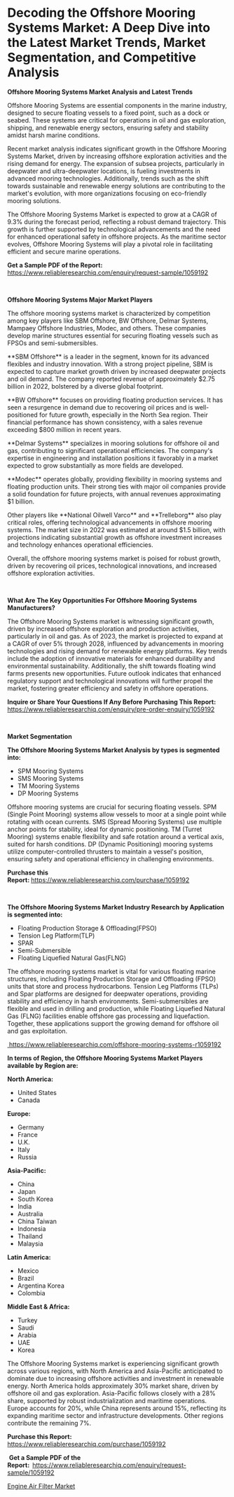 <p><h1>Decoding the Offshore Mooring Systems Market: A Deep Dive into the Latest Market Trends, Market Segmentation, and Competitive Analysis</h1></p><p><strong>Offshore Mooring Systems Market Analysis and Latest Trends</strong></p>
<p><p>Offshore Mooring Systems are essential components in the marine industry, designed to secure floating vessels to a fixed point, such as a dock or seabed. These systems are critical for operations in oil and gas exploration, shipping, and renewable energy sectors, ensuring safety and stability amidst harsh marine conditions. </p><p>Recent market analysis indicates significant growth in the Offshore Mooring Systems Market, driven by increasing offshore exploration activities and the rising demand for energy. The expansion of subsea projects, particularly in deepwater and ultra-deepwater locations, is fueling investments in advanced mooring technologies. Additionally, trends such as the shift towards sustainable and renewable energy solutions are contributing to the market's evolution, with more organizations focusing on eco-friendly mooring solutions.</p><p>The Offshore Mooring Systems Market is expected to grow at a CAGR of 9.3% during the forecast period, reflecting a robust demand trajectory. This growth is further supported by technological advancements and the need for enhanced operational safety in offshore projects. As the maritime sector evolves, Offshore Mooring Systems will play a pivotal role in facilitating efficient and secure marine operations.</p></p>
<p><strong>Get a Sample PDF of the Report:&nbsp;</strong> <a href="https://www.reliableresearchiq.com/enquiry/request-sample/1059192?utm_campaign=2471&utm_medium=2&utm_source=Github&utm_content=ia&utm_term=18022025&utm_id=offshore-mooring-systems">https://www.reliableresearchiq.com/enquiry/request-sample/1059192</a></p>
<p>&nbsp;</p>
<p><strong>Offshore Mooring Systems Major Market Players</strong></p>
<p><p>The offshore mooring systems market is characterized by competition among key players like SBM Offshore, BW Offshore, Delmar Systems, Mampaey Offshore Industries, Modec, and others. These companies develop marine structures essential for securing floating vessels such as FPSOs and semi-submersibles.</p><p>**SBM Offshore** is a leader in the segment, known for its advanced flexibles and industry innovation. With a strong project pipeline, SBM is expected to capture market growth driven by increased deepwater projects and oil demand. The company reported revenue of approximately $2.75 billion in 2022, bolstered by a diverse global footprint.</p><p>**BW Offshore** focuses on providing floating production services. It has seen a resurgence in demand due to recovering oil prices and is well-positioned for future growth, especially in the North Sea region. Their financial performance has shown consistency, with a sales revenue exceeding $800 million in recent years.</p><p>**Delmar Systems** specializes in mooring solutions for offshore oil and gas, contributing to significant operational efficiencies. The company's expertise in engineering and installation positions it favorably in a market expected to grow substantially as more fields are developed.</p><p>**Modec** operates globally, providing flexibility in mooring systems and floating production units. Their strong ties with major oil companies provide a solid foundation for future projects, with annual revenues approximating $1 billion.</p><p>Other players like **National Oilwell Varco** and **Trelleborg** also play critical roles, offering technological advancements in offshore mooring systems. The market size in 2022 was estimated at around $1.5 billion, with projections indicating substantial growth as offshore investment increases and technology enhances operational efficiencies.</p><p>Overall, the offshore mooring systems market is poised for robust growth, driven by recovering oil prices, technological innovations, and increased offshore exploration activities.</p></p>
<p>&nbsp;</p>
<p><strong>What Are The Key Opportunities For Offshore Mooring Systems Manufacturers?</strong></p>
<p><p>The Offshore Mooring Systems market is witnessing significant growth, driven by increased offshore exploration and production activities, particularly in oil and gas. As of 2023, the market is projected to expand at a CAGR of over 5% through 2028, influenced by advancements in mooring technologies and rising demand for renewable energy platforms. Key trends include the adoption of innovative materials for enhanced durability and environmental sustainability. Additionally, the shift towards floating wind farms presents new opportunities. Future outlook indicates that enhanced regulatory support and technological innovations will further propel the market, fostering greater efficiency and safety in offshore operations.</p></p>
<p><strong>Inquire or Share Your Questions If Any Before Purchasing This Report:</strong> <a href="https://www.reliableresearchiq.com/enquiry/pre-order-enquiry/1059192?utm_campaign=2471&utm_medium=2&utm_source=Github&utm_content=ia&utm_term=18022025&utm_id=offshore-mooring-systems">https://www.reliableresearchiq.com/enquiry/pre-order-enquiry/1059192</a></p>
<p>&nbsp;</p>
<p><strong>Market Segmentation</strong></p>
<p><strong>The Offshore Mooring Systems Market Analysis by types is segmented into:</strong></p>
<p><ul><li>SPM Mooring Systems</li><li>SMS Mooring Systems</li><li>TM Mooring Systems</li><li>DP Mooring Systems</li></ul></p>
<p><p>Offshore mooring systems are crucial for securing floating vessels. SPM (Single Point Mooring) systems allow vessels to moor at a single point while rotating with ocean currents. SMS (Spread Mooring Systems) use multiple anchor points for stability, ideal for dynamic positioning. TM (Turret Mooring) systems enable flexibility and safe rotation around a vertical axis, suited for harsh conditions. DP (Dynamic Positioning) mooring systems utilize computer-controlled thrusters to maintain a vessel's position, ensuring safety and operational efficiency in challenging environments.</p></p>
<p><strong>Purchase this Report:&nbsp;</strong><a href="https://www.reliableresearchiq.com/purchase/1059192?utm_campaign=2471&utm_medium=2&utm_source=Github&utm_content=ia&utm_term=18022025&utm_id=offshore-mooring-systems">https://www.reliableresearchiq.com/purchase/1059192</a></p>
<p>&nbsp;</p>
<p><strong>The Offshore Mooring Systems Market Industry Research by Application is segmented into:</strong></p>
<p><ul><li>Floating Production Storage & Offloading(FPSO)</li><li>Tension Leg Platform(TLP)</li><li>SPAR</li><li>Semi-Submersible</li><li>Floating Liquefied Natural Gas(FLNG)</li></ul></p>
<p><p>The offshore mooring systems market is vital for various floating marine structures, including Floating Production Storage and Offloading (FPSO) units that store and process hydrocarbons. Tension Leg Platforms (TLPs) and Spar platforms are designed for deepwater operations, providing stability and efficiency in harsh environments. Semi-submersibles are flexible and used in drilling and production, while Floating Liquefied Natural Gas (FLNG) facilities enable offshore gas processing and liquefaction. Together, these applications support the growing demand for offshore oil and gas exploitation.</p></p>
<p><a href="https://www.reliableresearchiq.com/offshore-mooring-systems-r1059192?utm_campaign=2471&utm_medium=2&utm_source=Github&utm_content=ia&utm_term=18022025&utm_id=offshore-mooring-systems">&nbsp;https://www.reliableresearchiq.com/offshore-mooring-systems-r1059192</a></p>
<p><strong>In terms of Region, the Offshore Mooring Systems Market Players available by Region are:</strong></p>
<p>
    <p> <strong> North America: </strong>
        <ul>
            <li>United States</li>
            <li>Canada</li>
        </ul>
        </p> 
    <p> <strong> Europe: </strong>
        <ul>
            <li>Germany</li>
            <li>France</li>
            <li>U.K.</li>
            <li>Italy</li>
            <li>Russia</li>
        </ul>
        </p> 
    <p> <strong> Asia-Pacific: </strong>
        <ul>
            <li>China</li>
            <li>Japan</li>
            <li>South Korea</li>
            <li>India</li>
            <li>Australia</li>
            <li>China Taiwan</li>
            <li>Indonesia</li>
            <li>Thailand</li>
            <li>Malaysia</li>
        </ul>
        </p> 
    <p> <strong> Latin America: </strong>
        <ul>
            <li>Mexico</li>
            <li>Brazil</li>
            <li>Argentina Korea</li>
            <li>Colombia</li>
        </ul>
        </p> 
    <p> <strong> Middle East & Africa: </strong>
        <ul>
            <li>Turkey</li>
            <li>Saudi</li>
            <li>Arabia</li>
            <li>UAE</li>
            <li>Korea</li>
        </ul>
    </p>
    </p>
<p><p>The Offshore Mooring Systems market is experiencing significant growth across various regions, with North America and Asia-Pacific anticipated to dominate due to increasing offshore activities and investment in renewable energy. North America holds approximately 30% market share, driven by offshore oil and gas exploration. Asia-Pacific follows closely with a 28% share, supported by robust industrialization and maritime operations. Europe accounts for 20%, while China represents around 15%, reflecting its expanding maritime sector and infrastructure developments. Other regions contribute the remaining 7%.</p></p>
<p><strong>Purchase this Report: </strong><a href="https://www.reliableresearchiq.com/purchase/1059192?utm_campaign=2471&utm_medium=2&utm_source=Github&utm_content=ia&utm_term=18022025&utm_id=offshore-mooring-systems">https://www.reliableresearchiq.com/purchase/1059192</a></p>
<p>&nbsp;<strong>Get a Sample PDF of the Report:&nbsp;&nbsp;</strong><a href="https://www.reliableresearchiq.com/enquiry/request-sample/1059192?utm_campaign=2471&utm_medium=2&utm_source=Github&utm_content=ia&utm_term=18022025&utm_id=offshore-mooring-systems">https://www.reliableresearchiq.com/enquiry/request-sample/1059192</a></p>
<p><strong></strong></p>
<p><p><a href="https://github.com/dolorespeddico90/Market-Research-Report-List-1/blob/main/engine-air-filter-market.md?utm_campaign=2471&utm_medium=2&utm_source=Github&utm_content=ia&utm_term=18022025&utm_id=offshore-mooring-systems">Engine Air Filter Market</a></p></p>